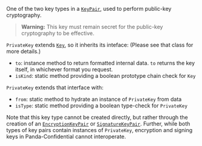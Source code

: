 One of the two key types in a [`KeyPair`](), used to perform public-key cryptography.

> **Warning:** This key must remain secret for the public-key cryptography to be effective.

`PrivateKey` extends [`Key`](), so it inherits its inteface: (Please see that class for more details.)
- `to`: instance method to return formatted internal data. `to` returns the key itself, in whichever format you request.
- `isKind`: static method providing a boolean prototype chain check for `Key`

`PrivateKey` extends that interface with:
- `from`: static method to hydrate an instance of `PrivateKey` from data
- `isType`: static method providing a boolean type-check for `PrivateKey`

Note that this key type cannot be created directly, but rather through the creation of an [`EncryptionKeyPair`]() or [`SignatureKeyPair`]().  Further, while both types of key pairs contain instances of `PrivateKey`, encryption and signing keys in Panda-Confidential cannot interoperate.
